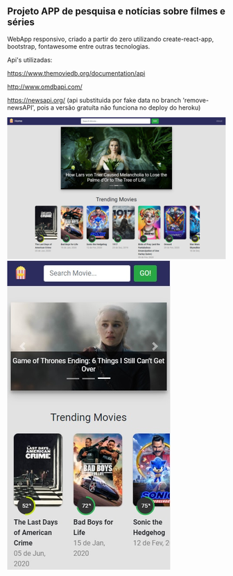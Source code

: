 ## Projeto APP de pesquisa e notícias sobre filmes e séries
WebApp responsivo, criado a partir do zero utilizando create-react-app, bootstrap, fontawesome entre outras tecnologias.

Api's utilizadas:

https://www.themoviedb.org/documentation/api

http://www.omdbapi.com/

https://newsapi.org/ (api substituida por fake data no branch 'remove-newsAPI', pois a versão gratuíta não funciona no deploy do heroku)

![Image](./src/psdesktop.jpg)
![Image](./src/psmobile.jpg)